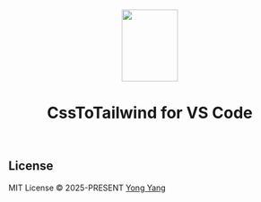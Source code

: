 <br>

<p align="center">
<img src="https://raw.githubusercontent.com/unocss/unocss/main/packages/vscode/res/logo.png" style="width:100px;" height="128" />
</p>

<h1 align="center">CssToTailwind for VS Code</h1>

<br>


## License

MIT License &copy; 2025-PRESENT [Yong Yang](https://github.com/imyangyong)
